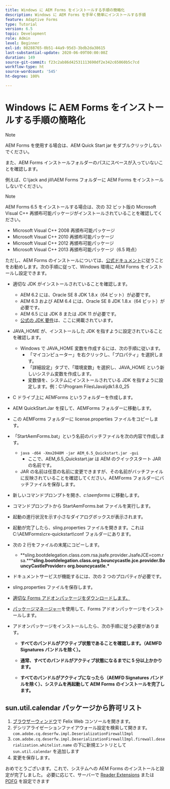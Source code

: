 ```yaml
---
title: Windows に AEM Forms をインストールする手順の簡略化
description: Windows に AEM Forms を手早く簡単にインストールする手順
feature: Adaptive Forms
type: Tutorial
version: 6.5
topic: Development
role: Admin
level: Beginner
exl-id: 80288765-0b51-44a9-95d3-3bdb2da38615
last-substantial-update: 2020-06-09T00:00:00Z
duration: 149
source-git-commit: f23c2ab86d42531113690df2e342c65060b5c7cd
workflow-type: ht
source-wordcount: '545'
ht-degree: 100%

---
```


# Windows に AEM Forms をインストールする手順の簡略化

>[!NOTE]
>
>AEM Forms を使用する場合は、AEM Quick Start jar をダブルクリックしないでください。
>
>また、AEM Forms インストールフォルダーのパスにスペースが入っていないことを確認します。
>
>例えば、C:\jack and jill\AEM Forms フォルダーに AEM Forms をインストールしないでください。

>[!NOTE]
>
>AEM Forms 6.5 をインストールする場合は、次の 32 ビット版の Microsoft Visual C++ 再頒布可能パッケージがインストールされていることを確認してください。
>
>* Microsoft Visual C++ 2008 再頒布可能パッケージ
>* Microsoft Visual C++ 2010 再頒布可能パッケージ
>* Microsoft Visual C++ 2012 再頒布可能パッケージ
>* Microsoft Visual C++ 2013 再頒布可能パッケージ（6.5 時点）

ただし、AEM Forms のインストールについては、[公式ドキュメント](https://helpx.adobe.com/jp/experience-manager/6-3/forms/using/installing-configuring-aem-forms-osgi.html)に従うことをお勧めします。次の手順に従って、Windows 環境に AEM Forms をインストールし設定できます。

* 適切な JDK がインストールされていることを確認します。
   * AEM 6.2 には、Oracle SE 8 JDK 1.8.x（64 ビット）が必要です。
   * AEM 6.3 および AEM 6.4 には、Oracle SE 8 JDK 1.8.x（64 ビット）が必要です。
   * AEM 6.5 には JDK 8 または JDK 11 が必要です。
   * [公式の JDK 要件](https://experienceleague.adobe.com/docs/experience-manager-65/deploying/introduction/technical-requirements.html?lang=ja)は、ここに掲載されています。
* JAVA_HOME が、インストールした JDK を指すように設定されていることを確認します。
   * Windows で JAVA_HOME 変数を作成するには、次の手順に従います。
      * 「マイコンピューター」を右クリックし、「プロパティ」を選択します。
      * 「詳細設定」タブで、「環境変数」を選択し、JAVA_HOME という新しいシステム変数を作成します。
      * 変数値を、システムにインストールされている JDK を指すように設定します。例：C:\Program Files\Java\jdk1.8.0_25

* C ドライブ上に AEMForms というフォルダーを作成します。
* AEM QuickStart.Jar を探して、AEMForms フォルダーに移動します。
* この AEMForms フォルダーに license.properties ファイルをコピーします。
* 「StartAemForms.bat」という名前のバッチファイルを次の内容で作成します。
   * `java -d64 -Xmx2048M -jar AEM_6.5_Quickstart.jar -gui`
      * ここで、AEM_6.5_Quickstart.jar は AEM のクイックスタート JAR の名前です。
   * JAR の名前は任意の名前に変更できますが、その名前がバッチファイルに反映されていることを確認してください。AEMForms フォルダーにバッチファイルを保存します。

* 新しいコマンドプロンプトを開き、_c:\aemforms_ に移動します。

* コマンドプロンプトから StartAemForms.bat ファイルを実行します。

* 起動の進行状況を示す小さなダイアログボックスが表示されます。

* 起動が完了したら、sling.properties ファイルを開きます。これは C:\AEMForms\crx-quickstart\conf フォルダーにあります。

* 次の 2 行をファイルの末尾にコピーします。
   * **sling.bootdelegation.class.com.rsa.jsafe.provider.JsafeJCE=com.rsa.&#42;****sling.bootdelegation.class.org.bouncycastle.jce.provider.BouncyCastleProvider= org.bouncycastle.&#42;**
* ドキュメントサービスが機能するには、次の 2 つのプロパティが必要です。
* sling.properties ファイルを保存します。
* [適切な Forms アドオンパッケージをダウンロードします。](https://experienceleague.adobe.com/docs/experience-manager-release-information/aem-release-updates/forms-updates/aem-forms-releases.html?lang=ja)
* [パッケージマネージャー](http://localhost:4502/crx/packmgr/index.jsp)を使用して、Forms アドオンパッケージをインストールします。
* アドオンパッケージをインストールしたら、次の手順に従う必要があります。

   * **すべてのバンドルがアクティブ状態であることを確認します。（AEMFD Signatures バンドルを除く）。**
   * **通常、すべてのバンドルがアクティブ状態になるまでに 5 分以上かかります。**

   * **すべてのバンドルがアクティブになったら（AEMFD Signatures バンドルを除く）、システムを再起動して AEM Forms のインストールを完了します。**

## sun.util.calendar パッケージから許可リスト

1. [ブラウザーウィンドウ](http://localhost:4502/system/console/configMgr)で Felix Web コンソールを開きます。
1. デシリアライゼーションファイアウォール設定を検索して開きます。`com.adobe.cq.deserfw.impl.DeserializationFirewallImpl`
1. `com.adobe.cq.deserfw.impl.DeserializationFirewallImpl.firewall.deserialization.whitelist.name` の下に新規エントリとして `sun.util.calendar` を追加します
1. 変更を保存します。

おめでとうございます。これで、システムへの AEM Forms のインストールと設定が完了しました。
必要に応じて、サーバーで [Reader Extensions](https://experienceleague.adobe.com/docs/experience-manager-learn/forms/document-services/configuring-reader-extension-osgi.html?lang=ja) または [PDFG](https://experienceleague.adobe.com/docs/experience-manager-65/forms/install-aem-forms/osgi-installation/install-configure-document-services.html?lang=ja) を設定できます
